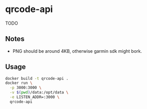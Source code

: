 # qrcode-api

TODO

## Notes

- PNG should be around 4KB, otherwise garmin sdk might bork.

## Usage

```bash
docker build -t qrcode-api .
docker run \
  -p 3000:3000 \
  -v $(pwd)/data:/opt/data \
  -e LISTEN_ADDR=:3000 \
  qrcode-api
```

